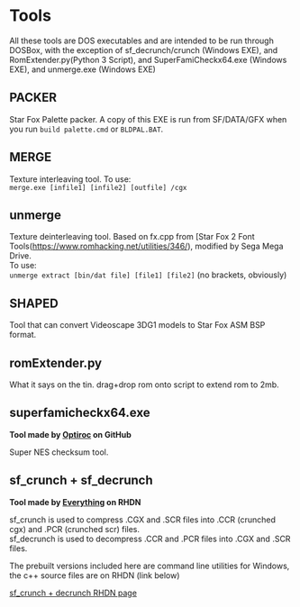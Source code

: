 # Tools
All these tools are DOS executables and are intended to be run through DOSBox, with the exception of sf_decrunch/crunch (Windows EXE), and RomExtender.py(Python 3 Script), and SuperFamiCheckx64.exe (Windows EXE), and unmerge.exe (Windows EXE)

## PACKER
Star Fox Palette packer. A copy of this EXE is run from SF/DATA/GFX when you run ``build palette.cmd`` or ``BLDPAL.BAT``.

## MERGE
Texture interleaving tool.
To use:  
``merge.exe [infile1] [infile2] [outfile] /cgx``  

## unmerge
Texture deinterleaving tool. Based on fx.cpp from [Star Fox 2 Font Tools(https://www.romhacking.net/utilities/346/), modified by Sega Mega Drive.  
To use:  
``unmerge extract [bin/dat file] [file1] [file2]`` (no brackets, obviously)  

## SHAPED
Tool that can convert Videoscape 3DG1 models to Star Fox ASM BSP format.

## romExtender.py
What it says on the tin. drag+drop rom onto script to extend rom to 2mb.

## superfamicheckx64.exe  
**Tool made by [Optiroc](https://github.com/Optiroc) on GitHub**  

Super NES checksum tool.

## sf_crunch + sf_decrunch
**Tool made by [Everything](https://www.romhacking.net/community/3898/) on RHDN**

sf_crunch is used to compress .CGX and .SCR files into .CCR (crunched cgx) and .PCR (crunched scr) files.<br />
sf_decrunch is used to decompress .CCR and .PCR files into .CGX and .SCR files.

The prebuilt versions included here are command line utilities for Windows, the c++ source files are on RHDN (link below)

[sf_crunch + decrunch RHDN page](https://www.romhacking.net/utilities/1543/)
